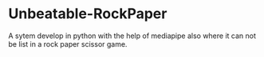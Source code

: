# Unbeatable-RockPaper
A sytem develop in python with the help of mediapipe also where it can not be list in a rock paper scissor game.
